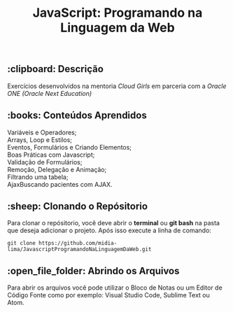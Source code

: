 <h1 align="center"> JavaScript: Programando na Linguagem da Web</h1><br>

<h2>:clipboard: Descrição</h2>
<p>Exercícios desenvolvidos na mentoria <i>Cloud Girls</i> em parceria com a <i>Oracle ONE (Oracle Next Education)</i></p>

<h2>:books: Conteúdos Aprendidos</h2>
Variáveis e Operadores;<br>
Arrays, Loop e Estilos;<br>
Eventos, Formulários e Criando Elementos;<br>
Boas Práticas com Javascript;<br>
Validação de Formulários;<br>
Remoção, Delegação e Animação;<br>
Filtrando uma tabela;<br>
AjaxBuscando pacientes com AJAX.

<h2>:sheep: Clonando o Repósitorio</h2>
<p>Para clonar o repósitorio, você deve abrir o <b>terminal</b> ou <b>git bash</b> na pasta que deseja adicionar o projeto. Após isso execute a linha de comando:</p>

```shell
git clone https://github.com/midia-lima/JavascriptProgramandoNaLinguagemDaWeb.git
```
<h2>:open_file_folder: Abrindo os Arquivos</h2>
<p>Para abrir os arquivos você pode utilizar o Bloco de Notas ou um Editor de Código Fonte como por exemplo: Visual Studio Code, Sublime Text ou Atom.</p>
